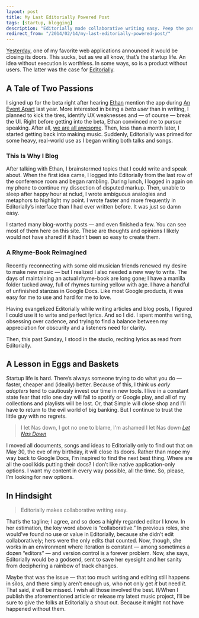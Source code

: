 ```yaml
---
layout: post
title: My Last Editorially Powered Post
tags: [startup, blogging]
description: "Editorially made collaborative writing easy. Peep the past tense."
redirect_from: "/2014/02/14/my-last-editorially-powered-post/"
---
```


[Yesterday](http://stet.editorially.com/articles/goodbye/), one of my favorite web applications announced it would be closing its doors. This sucks, but as we all know, that’s the startup life. An idea without execution is worthless. In some ways, so is a product without users. The latter was the case for [Editorially](http://editorially.com/).

## A Tale of Two Passions

I signed up for the beta right after hearing [Ethan](http://twitter.com/beep) mention the app during [An Event Apart](http://aneventapart.com/) last year. More interested in being a *beta user* than in writing, I planned to kick the tires, identify UX weaknesses and — of course — break the UI. Right before getting into the beta, Ethan convinced me to pursue speaking. After all, [we are all awesome](http://weareallaweso.me/). Then, less than a month later, I started getting back into making music. Suddenly, Editorially was primed for some heavy, real-world use as I began writing both talks and songs.

### This Is Why I Blog

After talking with Ethan, I brainstormed topics that I could write and speak about. When the first idea came, I logged into Editorially from the last row of the conference room and began rambling. During lunch, I logged in again on my phone to continue my dissection of disputed markup. Then, unable to sleep after happy hour at nclud, I wrote ambiguous analogies and metaphors to highlight my point. I wrote faster and more frequently in Editorially’s interface than I had ever written before. It was just so damn easy.

I started many blog-worthy posts — and even finished a few. You can see most of them here on this site. These are thoughts and opinions I likely would not have shared if it hadn’t been so easy to create them.

### A Rhyme-Book Reimagined

Recently reconnecting with some old musician friends renewed my desire to make new music — but I realized I also needed a new way to write. The days of maintaining an actual rhyme-book are long gone; I have a manilla folder tucked away, full of rhymes turning yellow with age. I have a handful of unfinished stanzas in Google Docs. Like most Google products, it was easy for me to use and hard for me to love.

Having evangelized Editorially while writing articles and blog posts, I figured I could use it to write and perfect lyrics. And so I did. I spent months writing, obsessing over cadence, and trying to find a balance between my appreciation for obscurity and a listeners need for clarity.

Then, this past Sunday, I stood in the studio, reciting lyrics as read from Editorially.

## A Lesson in Eggs and Baskets

Startup life is hard. There’s always someone trying to do what you do — faster, cheaper and (ideally) better. Because of this, I think us *early adopters* tend to cautiously invest our time in new tools. I live in a constant state fear that rdio one day will fall to spotify or Google play, and all of my collections and playlists will be lost. Or, that Simple will close shop and I’ll have to return to the evil world of big banking. But I continue to trust the little guy with no regrets.

> I let Nas down, I got no one to blame, I'm ashamed I let Nas down *[Let Nas Down](http://rapgenius.com/1845778/)*

I moved all documents, songs and ideas to Editorially only to find out that on May 30, the eve of my birthday, it will close its doors. Rather than mope my way back to Google Docs, I’m inspired to find the next best thing. Where are all the cool kids putting their docs? I don’t like native application-only options. I want my content in every way possible, all the time. So, please, I’m looking for new options.

## In Hindsight

> Editorially makes collaborative writing easy.

That’s the tagline; I agree, and so does a highly regarded editor I know. In her estimation, the key word above is “collaborative.” In previous roles, she would’ve found no use or value in Editorially, because she didn’t edit collaboratively; hers were the only edits that counted. Now, though, she works in an environment where iteration is constant — among sometimes a dozen “editors” — and version control is a forever problem. Now, she says, Editorially would be a godsend, sent to save her eyesight and her sanity from deciphering a rainbow of track changes.

Maybe that was the issue — that too much writing and editing still happens in silos, and there simply aren’t enough us, who not only get *it* but need *it*. That said, *it* will be missed. I wish all those involved the best. If/When I publish the aforementioned article or release my latest music project, I’ll be sure to give the folks at Editorially a shout out. Because it might not have happened without them.
